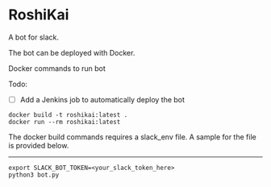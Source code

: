 # RoshiKai
A bot for slack.

The bot can be deployed with Docker.

Docker commands to run bot

Todo:
- [ ] Add a Jenkins job to automatically deploy the bot

```
docker build -t roshikai:latest .
docker run --rm roshikai:latest 
```

The docker build commands requires a slack_env file.
A sample for the file is provided below.

---
```
export SLACK_BOT_TOKEN=<your_slack_token_here>
python3 bot.py
```
